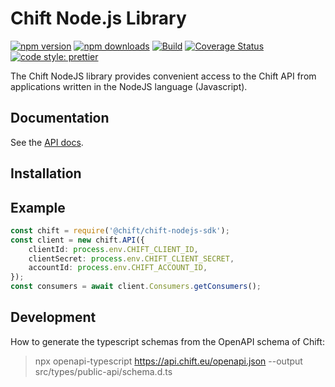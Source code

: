 # Chift Node.js Library

[![npm version](https://img.shields.io/npm/v/@chift/chift-nodejs-sdk)](https://www.npmjs.com/package/@chift/chift-nodejs-sdk)
[![npm downloads](https://img.shields.io/npm/dw/@chift/chift-nodejs-sdk)](https://www.npmjs.com/package/@chift/chift-nodejs-sdk)
[![Build](https://github.com/chift-oneapi/chift-nodejs-sdk/actions/workflows/tests.yml/badge.svg)](https://github.com/chift-oneapi/chift-nodejs-sdk/actions/workflows/tests.yml)
[![Coverage Status](https://coveralls.io/repos/github/chift-oneapi/chift-nodejs-sdk/badge.svg?branch=main)](https://coveralls.io/github/chift-oneapi/chift-nodejs-sdk?branch=main)
[![code style: prettier](https://img.shields.io/badge/code_style-prettier-ff69b4.svg)](https://github.com/prettier/prettier)

The Chift NodeJS library provides convenient access to the Chift API from
applications written in the NodeJS language (Javascript).

## Documentation

See the [API docs](https://docs.chift.eu/docs/chift-api/intro).

## Installation

## Example

```typescript
const chift = require('@chift/chift-nodejs-sdk');
const client = new chift.API({
    clientId: process.env.CHIFT_CLIENT_ID,
    clientSecret: process.env.CHIFT_CLIENT_SECRET,
    accountId: process.env.CHIFT_ACCOUNT_ID,
});
const consumers = await client.Consumers.getConsumers();
```

## Development

How to generate the typescript schemas from the OpenAPI schema of Chift:

> npx openapi-typescript https://api.chift.eu/openapi.json --output src/types/public-api/schema.d.ts
